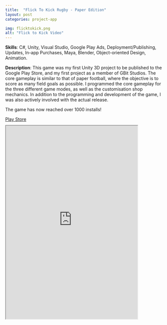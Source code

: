 ```yaml
---
title:  "Flick To Kick Rugby - Paper Edition"
layout: post
categories: project-app

img: flicktokick.png
alt: "Flick to Kick Video"
---
```


**Skills**: C#, Unity, Visual Studio, Google Play Ads, Deployment/Publishing, Updates, In-app Purchases, Maya, Blender, Object-oriented Design, Animation.


**Description**: This game was my first Unity 3D project to be published to the Google Play Store, and my first project as a member of GBit Studios. The core gameplay is similar to that of paper football, where the objective is to score as many field goals as possible. I programmed the core gameplay for the three different game modes, as well as the customisation shop mechanics. In addition to the programming and development of the game, I was also actively involved with the actual release.

The game has now reached over 1000 installs!

<div class="button-container" style="margin-bottom:10px;justify-content:center">
  <div class="more"><a href="https://play.google.com/store/apps/details?id=com.GBit.FlickToKickRugby&hl=en_IN">Play Store</a></div>
</div>

<iframe width="420" height="615"
src="https://www.youtube.com/embed/6lPJzs_J2NY">
</iframe>





